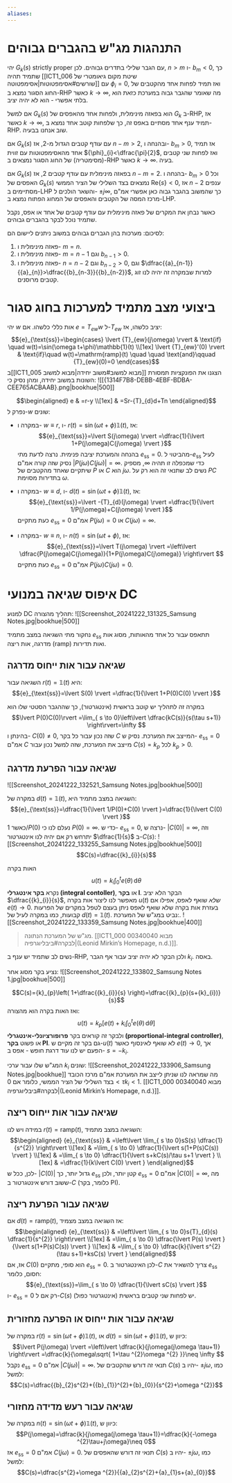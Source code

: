 ```yaml
---
aliases:
---
```

# התנהגות מג"ש בהגברים גבוהים

יהי ${G}_{k}(s)$ strictly proper עם הגבר שלילי בתדרים גבוהים. לכן, $n>m$ ו- ${b}_{m}<0$, כך שתמיד תהיה [[ICT1_006 שיטת מקום גיאומטרי של שורשים#אסימפטוטות|אסימפטוטה]] עם ${\phi}_{i}=0$, ואז תמיד לפחות אחד מהקטבים של החוג הסגור נמצא ב-RHP כאשר $k\to \infty$, מה שאומר שהגבר גבוה במערכת כזאת הוא בלתי אפשרי - הוא לא יהיה יציב.

אם למשל ${G}_{k}(s)$ הוא בפאזה מינימלית, ולפחות אחד מהאפסים של ${G}_{k}$ ב-RHP, אז כאשר  $k\to \infty$, תמיד ענף אחד מסתיים באפס זה, כך שלפחות קוטב אחד נמצא ב-RHP. שוב אנחנו בבעיה.

אם ${G}_{k}(s)$ עם עודף קטבים הגדול מ-$2$, אז $n-m>2$, ובהנחה ו- ${b}_{m}>0$, אז תמיד אחד מהאסימפטוטות עם זווית ${\phi}_{i}<\dfrac{\pi}{2}$, ואז לפחות שני קטבים (מסימטריה) של החוג הסגור נמצאים ב-RHP כאשר $k\to \infty$. בעיה.

אם ${G}_{k}(s)$ בפאזה מינימלית עם עודף קטבים $2$, אז $n-m=2$. בהנחה ו- ${b}_{m}>0$ וכל האפסים של ${G}_{k}(s)$ נמצאים בצד השלילי של הציר הממשי $\mathrm{Re}\{ s \}<0$, אז $n-2$ ענפים מסתיימים ב-LHP והשאר הולכים ל- $\pm j\infty$, כך שהמשוב בהגבר גבוה כאן אפשרי אמ"ם מרכז המסה של הקטבים והאפסים של המחוג הפתוח נמצא ב-LHP.

כאשר נבחן את המקרים של פאזה מינימלית עם עודף קטבים של אחד או אפס, נקבל שתמיד נוכל לבקר בהגברים גבוהים.

לסיכום:
מערכות בהן הגברים גבוהים במשוב ניתנים ליישום הם:
1. פאזה מינימלית ו- $m=n$.
2. פאזה מינימלית ו- $m=n-1$ וגם ${b}_{n-1}>0$.
3. פאזה מינימלית ו- $n=n-2$ וגם ${b}_{n-2}>0$, וגם $\dfrac{{a}_{n-1}}{{a}_{n}}>\dfrac{{b}_{n-3}}{{b}_{n-2}}$, למרות שבמקרה זה יהיה לנו זוג קטבים מרוסנים.

# ביצועי מצב מתמיד למערכות בחוג סגור
יהי $w$ אות כללי כלשהו. אם $e={T}_{ew}w$ ל-${T}_{ew}$ יציב כלשהו, אז:
$${e}_{\text{ss}}=\begin{cases}
\lvert {T}_{ew}(j\omega) \rvert & \text{if} \quad  w(t)=\sin(\omega t+\phi)\mathbb{1}(t) \\[1ex]
\lvert {T}_{ew}'(0) \rvert & \text{if}\quad  w(t)=\mathrm{ramp}(t) \quad  \quad \text{and}\qquad {T}_{ew}(0)=0
\end{cases}$$
ב[[ICT1_005 מבוא למשוב#משוב יחידה|מבוא למשוב]] הצגנו את הפונקציות תמסורת השונות במשוב יחידה, ומהן נסיק כי:
![[{1314F7B8-DEBB-4EBF-BDBA-CEE765ACBAAB}.png|bookhue|500]]

$$\begin{aligned}
e & =r-y \\[1ex]
 & =Sr-{T}_{d}d+Tn
\end{aligned}$$
נפרק ל-$w$ שונים:
- במקרה ו- $w\equiv r$, ו- $r(t)=\sin(\omega t+\phi)\mathbb{1}(t)$, אז:
	$${e}_{\text{ss}}=\lvert S(j\omega) \rvert =\dfrac{1}{\lvert 1+P(j\omega)C(j\omega) \rvert }$$
	בהנחה והמערכת יציבה פנימית.
	נרצה לדעת מתי ${e}_{\text{ss}}=0$. מהביטוי ל-${e}_{\text{ss}}$ לעיל נסיק שזה קורה אמ"ם $\lvert P(j\omega)C(j\omega) \rvert =\infty$. כדי שמכפלה זו תהיה $\infty$, מספיק שיתקיים שאחד מהקטבים של $P$ או $C$ הוא $j\omega$.
	נשים לב שתנאי זה הוא רק על $PC$ בתדירות מסוימת $\omega$.

- במקרה ו- $w\equiv d$, ו- $d(t)=\sin(\omega t+\phi)\mathbb{1}(t)$, אז:
	$${e}_{\text{ss}}=\lvert -{T}_{d}(j\omega) \rvert =\dfrac{1}{\lvert 1/P(j\omega)+C(j\omega) \rvert }$$
	כעת מתקיים ${e}_{\text{ss}}=0$ אמ"ם $P(j\omega)=0$ או $C(j\omega)=\infty$.

- במקרה ו- $w\equiv n$, ו- $n(t)=\sin(\omega t+\phi)$, אז:
	$${e}_{\text{ss}}=\lvert T(j\omega) \rvert =\left\lvert  \dfrac{P(j\omega)C(j\omega)}{1+P(j\omega)C(j\omega)}  \right\rvert $$
	כעת מתקיים ${e}_{\text{ss}}=0$ אמ"ם $P(j\omega)C(j\omega)=0$.
# איפוס שגיאה במנועי DC
למנוע DC תהליך מהצורה:
![[Screenshot_20241222_131325_Samsung Notes.jpg|bookhue|500]]

נחקור מתי השגיאה במצב מתמיד ${e}_{\text{ss}}$ תתאפס עבור כל אחד מהאותות, מסוג אות מדרגה, אות ריצה ($\mathrm{ramp}$) ואות תדירות.

## שגיאה עבור אות ייחוס מדרגה

השגיאה עבור $r(t)=\mathbb{1}(t)$ היא:
$${e}_{\text{ss}}=\lvert S(0) \rvert =\dfrac{1}{\lvert 1+P(0)C(0) \rvert }$$

במקרה זה לתהליך יש קוטב בראשית (אינטגרטור), כך שההגבר הסטטי שלו הוא
$$\lvert P(0)C(0)\rvert =\lim_{ s \to 0}\left\lvert  \dfrac{kC(s)}{s(\tau s+1)}  \right\rvert=\infty   $$
בהינתן ו- $C(0)\neq 0$, שזה נכון עבור כל בקר $C$ המייצב את המערכת.
נסיק ש- ${e}_{\text{ss}}=0$ אמ"ם $C$ מייצב את המערכת, שזה למשל נכון עבור $C(s)={k}_{p}$ לכל ${k}_{p}>0$.

## שגיאה עבור הפרעת מדרגה
![[Screenshot_20241222_132521_Samsung Notes.jpg|bookhue|500]]

במקרה של $d(t)=\mathbb{1}(t)$, השגיאה במצב מתמיד היא:
$${e}_{\text{ss}}=\dfrac{1}{\lvert 1/P(0)+C(0) \rvert }=\dfrac{1}{\lvert C(0) \rvert }$$
כאשר $1/P(0)$ נעלם לנו כי $P(0)= \infty$.
כדי ש- ${e}_{\text{ss}}=0$, נרצה ש- $\lvert C(0) \rvert=\infty$, וזה יתרחש רק אם יהיה לנו אינטגרטור $\dfrac{1}{s}$ ב-$C(s)$:
![[Screenshot_20241222_133255_Samsung Notes.jpg|bookhue|500]]
$$C(s)=\dfrac{{k}_{i}}{s}$$

האות בקרה
$$u(t)={k}_{i}\int_{0}^{t} e(\theta) \, \mathrm{d}\theta $$
נקרא **בקר אינטגרלי (integral contoller)**, או **בקר I**. הבקר הלא יציב $\dfrac{{k}_{i}}{s}$, מאפשר לנו ליצור אות בקרה $u(t)$ *שלא* שואף לאפס, אפילו אם $e(t)\to 0$. בעזרת אות בקרה שלא שואף לאפס ניתן בעצם לטפל במקרים של הפרעות קבועות, כמו במקרה לעיל של $d(t)=\mathbb{1}(t)$.
נביט במג"ש של המערכת:.
![[Screenshot_20241222_133359_Samsung Notes.jpg|bookhue|400]]
>מג"ש של המערכת הנתונה. [[ICT1_000 00340040 מבוא לבקרה#ביבליוגרפיה|(Leonid Mirkin’s Homepage, n.d.)]].

נשים לב שתמיד יש ענף ב-RHP, ולכן הבקר לא יהיה יציב עבור אף הגבר ${k}_{i}$. באסה.

נציע בקר מסוג אחר:
![[Screenshot_20241222_133802_Samsung Notes 1.jpg|bookhue|500]]

$$C(s)={k}_{p}\left( 1+\dfrac{{k}_{i}}{s} \right)=\dfrac{{k}_{p}(s+{k}_{i})}{s}$$
ואז האות בקרה הוא מהצורה:
$$u(t)={k}_{p}\left[ e(t)+{k}_{i}\int_{0}^{t} e(\theta) \, \mathrm{d}\theta  \right]$$
ולבקר זה קוראים בקר **פרופורציונלי-אינטגרלי (proportional-integral controller)**, או פשוט **בקר PI**. גם בקר זה מקיים ש-$u(t)$ לא שואף לאינסוף כאשר $e(t)\to 0$, אך הפעם יש לנו עוד דרגת חופש - אפס ב- $s=-{k}_{i}$.

המג"ש שלו עבור ערכי ${k}_{i}$ שונים:
![[Screenshot_20241222_133906_Samsung Notes.jpg|bookhue]]
מה שמראה לנו שניתן לייצב את המערכת אמ"ם מרכז הכובד בצד השלילי של הציר הממשי, כלומר אם $0<\tau {k}_{i}<1$. [[ICT1_000 00340040 מבוא לבקרה#ביבליוגרפיה|(Leonid Mirkin’s Homepage, n.d.)]].

## שגיאה עבור אות ייחוס ריצה
במידה ויש לנו $r(t)=\mathrm{ramp}(t)$, השגיאה במצב מתמיד:
$$\begin{aligned}
{e}_{\text{ss}} & =\left\lvert  \lim_{ s \to 0}sS(s) \dfrac{1}{s^{2}}  \right\rvert  \\[1ex]
 & =\lim_{ s \to 0} \dfrac{1}{\lvert s(1+P(s)C(s)) \rvert } \\[1ex]
 & =\lim_{ s \to 0} \dfrac{1}{\lvert s+kC(s)/\tau s+1 \rvert } \\[1ex]
 & =\dfrac{1}{k\lvert C(0) \rvert }
\end{aligned}$$
לכן, ככל ש- $\lvert C(0) \rvert$ גדול יותר, כך ${e}_{\text{ss}}$ קטן יותר, ולכן ${e}_{\text{ss}}=0$ אמ"ם $\lvert C(0) \rvert=\infty$, מה ששוב דורש אינטגרטור ב-$C$ (כלומר, בקר PI).

## שגיאה עבור הפרעת ריצה
אם $d(t)=\mathrm{ramp}(t)$, אז השגיאה במצב מצמיד:
$$\begin{aligned}
{e}_{\text{ss}} & =\left\lvert  \lim_{ s \to 0}s{T}_{d}(s) \dfrac{1}{s^{2}}  \right\rvert   \\[1ex]
 & =\lim_{ s \to 0} \dfrac{\lvert P(s) \rvert }{\lvert s(1+P(s)C(s)) \rvert } \\[1ex]
 & =\lim_{ s \to 0} \dfrac{k}{\lvert s^{2}(\tau s+1)+ksC(s) \rvert }
\end{aligned}$$
אז, אם $C(0)$ הוא סופי, מתקיים ${e}_{\text{ss}}=0$. לכן האינטגרטור ב-$C$ צריך להשאיר את ${e}_{\text{ss}}$ חסום, כלומר:
$${e}_{\text{ss}}=\lim_{ s \to 0} \dfrac{1}{\lvert sC(s) \rvert }$$
ו- ${e}_{\text{ss}}=0$ רק אם ל-$C(s)$ יש לפחות שני קטבים בראשית (אינטגרטור כפול).

## שגיאה עבור אות ייחוס או הפרעה מחזורית
במקרה של $r(t)=\sin(\omega t+\phi)\mathbb{1}(t)$, או $d(t)=\sin(\omega t+\phi)\mathbb{1}(t)$, כיוון ש:
$$\lvert P(j\omega) \rvert =\left\lvert  \dfrac{k}{j\omega(j\omega \tau+1)}  \right\rvert =\dfrac{k}{\omega\sqrt{ 1+\tau ^{2}\omega ^{2} }}\neq \infty $$
נקבל ${e}_{\text{ss}}=0$ אמ"ם $\lvert C(j\omega) \rvert=\infty$. תנאי זה דורש שהקטבים של $C(s)$ יהיו ב- $\pm j\omega$, כמו למשל:
$$C(s)=\dfrac{{b}_{2}s^{2}+{{b}_{1}}^{2}+{b}_{0}}{s^{2}+\omega ^{2}}$$

## שגיאה עבור רעש מדידה מחזורי
במקרה של $n(t)=\sin(\omega t+\phi)\mathbb{1}(t)$, כיוון ש:
$$P(j\omega)=\dfrac{k}{j\omega(j\omega \tau+1)}=\dfrac{k}{-\omega ^{2}\tau+j\omega}\neq 0$$
אז ${e}_{\text{ss}}=0$ אמ"ם $C(j\omega)=0$. תנאי זה דורש שהאפסים של $C(s)$ יהיו ב- $\pm j\omega$, כמו למשל:
$$C(s)=\dfrac{s^{2}+\omega ^{2}}{{a}_{2}s^{2}+{a}_{1}s+{a}_{0}}$$
